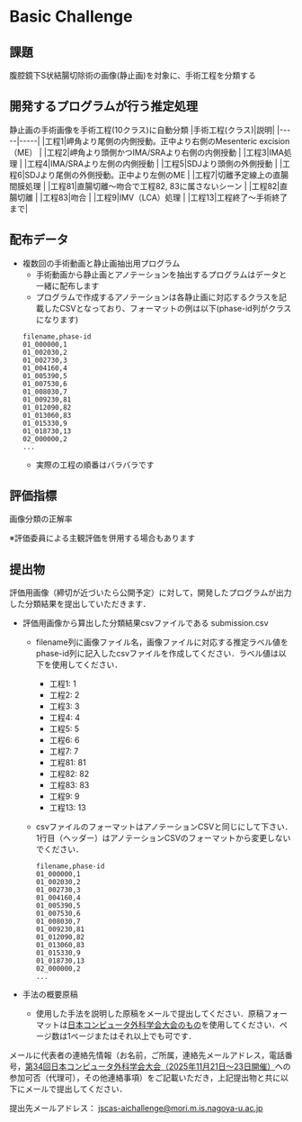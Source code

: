 # Basic Challenge

## 課題
腹腔鏡下S状結腸切除術の画像(静止画)を対象に、手術工程を分類する

## 開発するプログラムが行う推定処理
静止画の手術画像を手術工程(10クラス)に自動分類
|手術工程(クラス)|説明|
|-----|-----|
|工程1|岬角より尾側の内側授動。正中より右側のMesenteric excision（ME）  |
|工程2|岬角より頭側かつIMA/SRAより右側の内側授動  |
|工程3|IMA処理 |
|工程4|IMA/SRAより左側の内側授動 |
|工程5|SDJより頭側の外側授動 |
|工程6|SDJより尾側の外側授動。正中より左側のME |
|工程7|切離予定線上の直腸間膜処理 |
|工程81|直腸切離～吻合で工程82, 83に属さないシーン |
|工程82|直腸切離 |
|工程83|吻合 |
|工程9|IMV（LCA）処理 |
|工程13|工程終了～手術終了まで|


## 配布データ
- 複数回の手術動画と静止画抽出用プログラム
   - 手術動画から静止画とアノテーションを抽出するプログラムはデータと一緒に配布します
   - プログラムで作成するアノテーションは各静止画に対応するクラスを記載したCSVとなっており、フォーマットの例は以下(phase-id列がクラスになります)
   ```
   filename,phase-id
   01_000000,1
   01_002030,2
   01_002730,3
   01_004160,4
   01_005390,5
   01_007530,6
   01_008030,7
   01_009230,81
   01_012090,82
   01_013060,83
   01_015330,9
   01_018730,13
   02_000000,2
   ...
   ```
   - 実際の工程の順番はバラバラです

## 評価指標
画像分類の正解率

※評価委員による主観評価を併用する場合もあります

## 提出物
評価用画像（締切が近づいたら公開予定）に対して，開発したプログラムが出力した分類結果を提出していただきます．

- 評価用画像から算出した分類結果csvファイルである submission.csv
   - filename列に画像ファイル名，画像ファイルに対応する推定ラベル値をphase-id列に記入したcsvファイルを作成してください．ラベル値は以下を使用してください．
      - 工程1: 1
      - 工程2: 2
      - 工程3: 3
      - 工程4: 4
      - 工程5: 5
      - 工程6: 6
      - 工程7: 7
      - 工程81: 81
      - 工程82: 82
      - 工程83: 83
      - 工程9: 9
      - 工程13: 13
   - csvファイルのフォーマットはアノテーションCSVと同じにして下さい．1行目（ヘッダー）はアノテーションCSVのフォーマットから変更しないでください．

      ```
      filename,phase-id
      01_000000,1
      01_002030,2
      01_002730,3
      01_004160,4
      01_005390,5
      01_007530,6
      01_008030,7
      01_009230,81
      01_012090,82
      01_013060,83
      01_015330,9
      01_018730,13
      02_000000,2
      ...
      ```

- 手法の概要原稿
   - 使用した手法を説明した原稿をメールで提出してください．原稿フォーマットは[日本コンピュータ外科学会大会のもの](https://jscas34.jp/cfa.html)を使用してください．ページ数は1ページまたはそれ以上でも可です．

メールに代表者の連絡先情報（お名前，ご所属，連絡先メールアドレス，電話番号，[第34回日本コンピュータ外科学会大会（2025年11月21日～23日開催）](https://jscas34.jp/)への参加可否（代理可），その他連絡事項）をご記載いただき，上記提出物と共に以下にメールで提出してください．

提出先メールアドレス：
jscas-aichallenge@mori.m.is.nagoya-u.ac.jp
